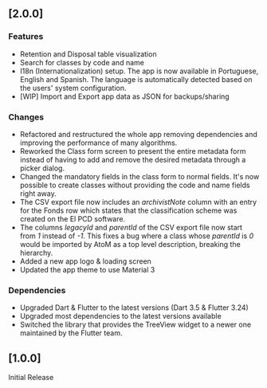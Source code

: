 ## [2.0.0]

### Features

- Retention and Disposal table visualization
- Search for classes by code and name
- I18n (Internationalization) setup. The app is now available in Portuguese,
  English and Spanish. The language is automatically detected based on the
  users' system configuration.
- [WIP] Import and Export app data as JSON for backups/sharing

### Changes

- Refactored and restructured the whole app removing dependencies and improving
  the performance of many algorithms.
- Reworked the Class form screen to present the entire metadata form instead
  of having to add and remove the desired metadata through a picker dialog.
- Changed the mandatory fields in the class form to normal fields. It's now
  possible to create classes without providing the code and name fields right
  away.
- The CSV export file now includes an _archivistNote_ column with an entry for
  the Fonds row which states that the classification scheme was created on the
  El PCD software.
- The columns _legacyId_ and _parentId_ of the CSV export file now start from
  _1_ instead of _-1_. This fixes a bug where a class whose _parentId_ is _0_
  would be imported by AtoM as a top level description, breaking the hierarchy.
- Added a new app logo & loading screen
- Updated the app theme to use Material 3

### Dependencies

- Upgraded Dart & Flutter to the latest versions (Dart 3.5 & Flutter 3.24)
- Upgraded most dependencies to the latest versions available
- Switched the library that provides the TreeView widget to a newer one
  maintained by the Flutter team.

## [1.0.0]

Initial Release
